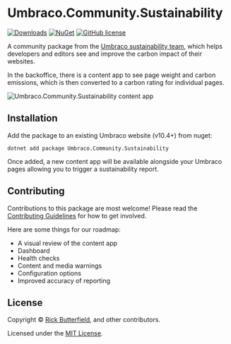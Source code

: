 # Umbraco.Community.Sustainability

[![Downloads](https://img.shields.io/nuget/dt/Umbraco.Community.Sustainability?color=cc9900)](https://www.nuget.org/packages/Umbraco.Community.Sustainability/)
[![NuGet](https://img.shields.io/nuget/vpre/Umbraco.Community.Sustainability?color=0273B3)](https://www.nuget.org/packages/Umbraco.Community.Sustainability)
[![GitHub license](https://img.shields.io/github/license/rickbutterfield/Umbraco.Community.Sustainability?color=8AB803)](../LICENSE)

A community package from the [Umbraco sustainability team](https://umbraco.com/blog/meet-the-new-community-sustainability-team/), which helps developers and editors see and improve the carbon impact of their websites.

In the backoffice, there is a content app to see page weight and carbon emissions, which is then converted to a carbon rating for individual pages.

<img src="https://raw.githubusercontent.com/rickbutterfield/Umbraco.Community.Sustainability/main/.github/assets/sustainability-contentapp-2.jpeg" alt="Umbraco.Community.Sustainability content app" />

## Installation

Add the package to an existing Umbraco website (v10.4+) from nuget:

`dotnet add package Umbraco.Community.Sustainability`

Once added, a new content app will be available alongside your Umbraco pages allowing you to trigger a sustainability report.

## Contributing

Contributions to this package are most welcome! Please read the [Contributing Guidelines](CONTRIBUTING.md) for how to get involved.

Here are some things for our roadmap:

- A visual review of the content app
- Dashboard
- Health checks
- Content and media warnings
- Configuration options
- Improved accuracy of reporting

## License

Copyright &copy; [Rick Butterfield](https://rickbutterfield.dev), and other contributors.

Licensed under the [MIT License](https://github.com/rickbutterfield/Umbraco.Community.Sustainability/blob/main/LICENSE.md).
